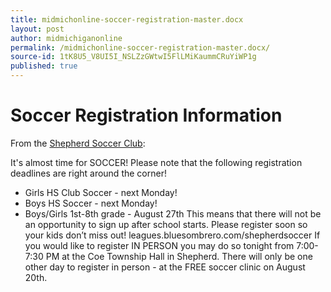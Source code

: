 ```yaml
---
title: midmichonline-soccer-registration-master.docx
layout: post
author: midmichiganonline
permalink: /midmichonline-soccer-registration-master.docx/
source-id: 1tK8U5_V8UI5I_NSLZzGWtwI5FlLMiKaummCRuYiWP1g
published: true
---
```

# Soccer Registration Information

From the [Shepherd Soccer Club](https://www.facebook.com/shepherdsoccerclub/posts/1337949992899652):

It's almost time for SOCCER!Please note that the following registration deadlines are right around the corner!- Girls HS Club Soccer - next Monday!- Boys HS Soccer - next Monday!- Boys/Girls 1st-8th grade - August 27thThis means that there will not be an opportunity to sign up after school starts. Please register soon so your kids don’t miss out!leagues.bluesombrero.com/shepherdsoccerIf you would like to register IN PERSON you may do so tonight from 7:00-7:30 PM at the Coe Township Hall in Shepherd. There will only be one other day to register in person - at the FREE soccer clinic on August 20th.

